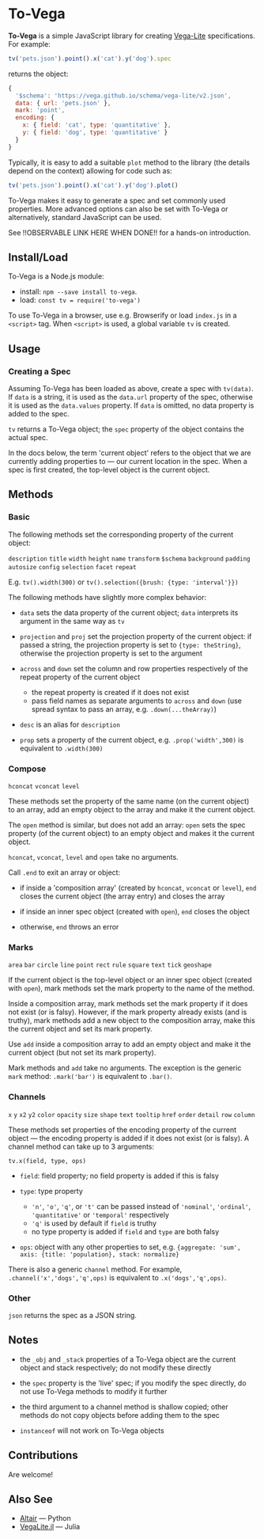 # To-Vega

**To-Vega** is a simple JavaScript library for creating [Vega-Lite](https://vega.github.io/vega-lite/) specifications. For example:

```js
tv('pets.json').point().x('cat').y('dog').spec
```

returns the object:

```js
{
  '$schema': 'https://vega.github.io/schema/vega-lite/v2.json',
  data: { url: 'pets.json' },
  mark: 'point',
  encoding: {
    x: { field: 'cat', type: 'quantitative' },
    y: { field: 'dog', type: 'quantitative' }
  }
}
```

Typically, it is easy to add a suitable `plot` method to the library (the details depend on the context) allowing for code such as:

```js
tv('pets.json').point().x('cat').y('dog').plot()
```

To-Vega makes it easy to generate a spec and set commonly used properties. More advanced options can also be set with To-Vega or alternatively, standard JavaScript can be used.

See !!OBSERVABLE LINK HERE WHEN DONE!! for a hands-on introduction.

## Install/Load

To-Vega is a Node.js module:

* install: `npm --save install to-vega`.
* load: `const tv = require('to-vega')`

To use To-Vega in a browser, use e.g. Browserify or load `index.js` in a `<script>` tag. When `<script>` is used, a global variable `tv` is created.

## Usage

### Creating a Spec

Assuming To-Vega has been loaded as above, create a spec with `tv(data)`. If `data` is a string, it is used as the `data.url` property of the spec, otherwise it is used as the `data.values` property. If `data` is omitted, no data property is added to the spec.

`tv` returns a To-Vega object; the `spec` property of the object contains the actual spec.

In the docs below, the term 'current object' refers to the object that we are currently adding properties to &mdash; our current location in the spec. When a spec is first created, the top-level object is the current object.


## Methods

### Basic

The following methods set the corresponding property of the current object:

`description` `title` `width` `height` `name` `transform` `$schema` `background` `padding` `autosize` `config` `selection` `facet` `repeat`

E.g. `tv().width(300)` or `tv().selection({brush: {type: 'interval'}})`

The following methods have slightly more complex behavior:

* `data` sets the data property of the current object; `data` interprets its argument in the same way as `tv`

* `projection` and `proj` set the projection property of the current object: if passed a string, the projection property is set to `{type: theString}`, otherwise the projection property is set to the argument

* `across` and `down` set the column and row properties respectively of the repeat property of the current object
	* the repeat property is created if it does not exist
	* pass field names as separate arguments to `across` and `down` (use spread syntax to pass an array, e.g. `.down(...theArray)`)

* `desc` is an alias for `description`

* `prop` sets a property of the current object, e.g. `.prop('width',300)` is equivalent to `.width(300)`

### Compose

`hconcat` `vconcat` `level`

These methods set the property of the same name (on the current object) to an array, add an empty object to the array and make it the current object.

The `open` method is similar, but does not add an array: `open` sets the spec property (of the current object) to an empty object and makes it the current object.

`hconcat`, `vconcat`, `level` and `open` take no arguments.

Call `.end` to exit an array or object:

* if inside a 'composition array' (created by `hconcat`, `vconcat` or `level`), `end` closes the current object (the array entry) and closes the array

* if inside an inner spec object (created with `open`), `end` closes the object

* otherwise, `end` throws an error


### Marks

`area` `bar` `circle` `line` `point` `rect` `rule`  `square` `text`  `tick` `geoshape`

If the current object is the top-level object or an inner spec object (created with `open`), mark methods set the mark property to the name of the method.

Inside a composition array, mark methods set the mark property if it does not exist (or is falsy). However, if the mark property already exists (and is truthy), mark methods add a new object to the composition array, make this the current object and set its mark property.

Use `add` inside a composition array to add an empty object and make it the current object (but not set its mark property).

Mark methods and `add` take no arguments. The exception is the generic `mark` method:  `.mark('bar')` is equivalent to `.bar()`.

### Channels

 `x` `y` `x2` `y2` `color` `opacity` `size` `shape` `text` `tooltip` `href` `order` `detail` `row` `column`

These methods set properties of the encoding property of the current object &mdash; the encoding property is added if it does not exist (or is falsy). A channel method can take up to 3 arguments:

`tv.x(field, type, ops)`

* `field`: field property; no field property is added if this is falsy

* `type`: type property
	* `'n'`, `'o'`, `'q'`, or `'t'` can be passed instead of `'nominal'`, `'ordinal'`, `'quantitative'` or `'temporal'` respectively
	* `'q'` is used by default if `field` is truthy
	* no type property is added if `field` and `type` are both falsy

* `ops`: object with any other properties to set, e.g.
`{aggregate: 'sum', axis: {title: 'population}, stack: normalize}`

There is also a generic `channel` method. For example, `.channel('x','dogs','q',ops)` is equivalent to `.x('dogs','q',ops)`.

### Other

`json` returns the spec as a JSON string.

## Notes

* the `_obj` and `_stack` properties of a To-Vega object are the current object and stack respectively; do not modify these directly

* the `spec` property is the 'live' spec; if you modify the spec directly, do not use To-Vega methods to modify it further

* the third argument to a channel method is shallow copied; other methods do not copy objects before adding them to the spec

* `instanceof` will not work on To-Vega objects

## Contributions

Are welcome!

## Also See

* [Altair](https://github.com/ellisonbg/altair) &mdash; Python
* [VegaLite.jl](https://github.com/fredo-dedup/VegaLite.jl) &mdash; Julia

